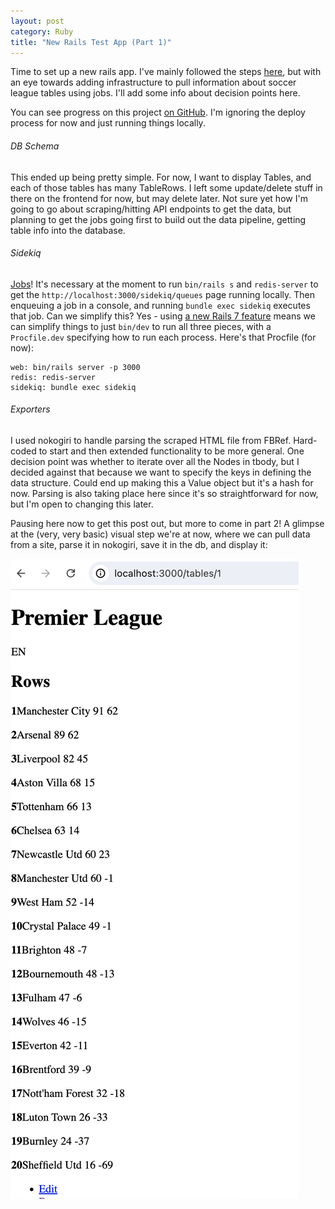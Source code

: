 ```yaml
---
layout: post
category: Ruby
title: "New Rails Test App (Part 1)"
---
```


Time to set up a new rails app. I've mainly followed the steps [here](https://guides.rubyonrails.org/getting_started.html), but with an eye towards adding infrastructure to pull information about soccer league tables using jobs. I'll add some info about decision points here.

You can see progress on this project [on GitHub](https://github.com/cbalthazard1/rta). I'm ignoring the deploy process for now and just running things locally.

###### DB Schema

This ended up being pretty simple. For now, I want to display Tables, and each of those tables has many TableRows. I left some update/delete stuff in there on the frontend for now, but may delete later. Not sure yet how I'm going to go about scraping/hitting API endpoints to get the data, but planning to get the jobs going first to build out the data pipeline, getting table info into the database.

###### Sidekiq

[Jobs](https://guides.rubyonrails.org/active_job_basics.html)! It's necessary at the moment to run `bin/rails s` and `redis-server` to get the `http://localhost:3000/sidekiq/queues` page running locally. Then enqueuing a job in a console, and running `bundle exec sidekiq` executes that job. Can we simplify this? Yes - using [a new Rails 7 feature](https://railsnotes.xyz/blog/procfile-bin-dev-rails7) means we can simplify things to just `bin/dev` to run all three pieces, with a `Procfile.dev` specifying how to run each process. Here's that Procfile (for now):
```
web: bin/rails server -p 3000
redis: redis-server
sidekiq: bundle exec sidekiq
```

###### Exporters

I used nokogiri to handle parsing the scraped HTML file from FBRef. Hard-coded to start and then extended functionality to be more general. One decision point was whether to iterate over all the Nodes in tbody, but I decided against that because we want to specify the keys in defining the data structure. Could end up making this a Value object but it's a hash for now. Parsing is also taking place here since it's so straightforward for now, but I'm open to changing this later.

Pausing here now to get this post out, but more to come in part 2! A glimpse at the (very, very basic) visual step we're at now, where we can pull data from a site, parse it in nokogiri, save it in the db, and display it:

![image](/assets/images/rta_part_1.png)
